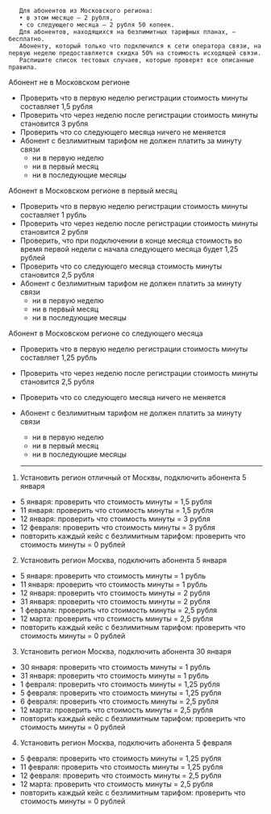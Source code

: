 ```Стоимость минуты исходящей связи по умолчанию составляет 3 рубля (во всех регионах).
   Для абонентов из Московского региона:
   • в этом месяце – 2 рубля,
   • со следующего месяца – 2 рубля 50 копеек.
   Для абонентов, находящихся на безлимитных тарифных планах, – бесплатно.
   Абоненту, который только что подключился к сети оператора связи, на первую неделю предоставляется скидка 50% на стоимость исходящей связи.
   Распишите список тестовых случаев, которые проверят все описанные правила.
```
   
Абонент не в Московском регионе 
- Проверить что в первую неделю регистрации стоимость минуты составляет 1,5 рубля
- Проверить что через неделю после регистрации стоимость минуты становится 3 рубля
- Проверить что со следующего месяца ничего не меняется
- Абонент с безлимитным тарифом не должен платить за минуту связи
  - ни в первую неделю
  - ни в первый месяц
  - ни в последующие месяцы
  
Абонент в Московском регионе в первый месяц
- Проверить что в первую неделю регистрации стоимость минуты составляет 1 рубль
- Проверить что через неделю после регистрации стоимость минуты становится 2 рубля
- Проверить, что при подключении в конце месяца стоимость во время первой недели с начала следующего месяца будет 1,25 рублей
- Проверить что со следующего месяца стоимость минуты становится 2,5 рубля
- Абонент с безлимитным тарифом не должен платить за минуту связи
  - ни в первую неделю
  - ни в первый месяц
  - ни в последующие месяцы
  
Абонент в Московском регионе со следующего месяца
- Проверить что в первую неделю регистрации стоимость минуты составляет 1,25 рубль
- Проверить что через неделю после регистрации стоимость минуты становится 2,5 рубля
- Проверить что со следующего месяца ничего не меняется
- Абонент с безлимитным тарифом не должен платить за минуту связи
  - ни в первую неделю
  - ни в первый месяц
  - ни в последующие месяцы
  
  ---------------------
  
1) Установить регион отличный от Москвы, подключить абонента 5 января
  - 5 января: проверить что стоимость минуты = 1,5 рубля
  - 11 января: проверить что стоимость минуты = 1,5 рубля
  - 12 января: проверить что стоимость минуты = 3 рубля
  - 12 февраля: проверить что стоимость минуты = 3 рубля
  - повторить каждый кейс с безлимитным тарифом: проверить что стоимость минуты = 0 рублей

2) Установить регион Москва, подключить абонента 5 января
  - 5 января: проверить что стоимость минуты = 1 рубль
  - 11 января: проверить что стоимость минуты = 1 рубль
  - 12 января: проверить что стоимость минуты = 2 рубля
  - 31 января: проверить что стоимость минуты = 2 рубля
  - 1 февраля: проверить что стоимость минуты = 2,5 рубля
  - 12 марта: проверить что стоимость минуты = 2,5 рубля
  - повторить каждый кейс с безлимитным тарифом: проверить что стоимость минуты = 0 рублей

3) Установить регион Москва, подключить абонента 30 января
  - 30 января: проверить что стоимость минуты = 1 рубль
  - 31 января: проверить что стоимость минуты = 1 рубль
  - 1 февраля: проверить что стоимость минуты = 1,25 рубля
  - 5 февраля: проверить что стоимость минуты = 1,25 рубля
  - 6 февраля: проверить что стоимость минуты = 2,5 рубля
  - 12 марта: проверить что стоимость минуты = 2,5 рубля
  - повторить каждый кейс с безлимитным тарифом: проверить что стоимость минуты = 0 рублей

4) Установить регион Москва, подключить абонента 5 февраля
  - 5 февраля: проверить что стоимость минуты = 1,25 рубля
  - 11 февраля: проверить что стоимость минуты = 1,25 рубля
  - 12 февраля: проверить что стоимость минуты = 2,5 рубля
  - 12 марта: проверить что стоимость минуты = 2,5 рубля
  - повторить каждый кейс с безлимитным тарифом: проверить что стоимость минуты = 0 рублей

 